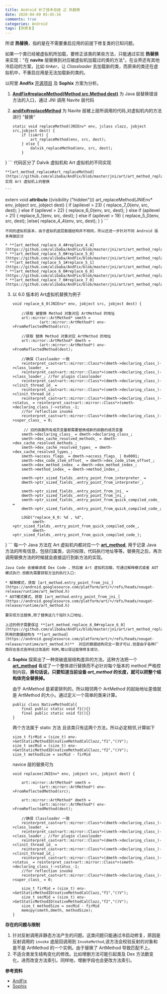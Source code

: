 ```yaml
---
title: Android 补丁技术总结 之 热替换 
date: 2020-04-09 05:45:34
comments: true
categories: Android
tags: [热修复]
---
```


所谓 **热替换**，指的是在不需要重启应用的前提下修复类的已知问题。

如果一个类已经被虚拟机所加载，要修正该类的某些方法，只能通过实现 **热替换** 来实现："在 **navite** 层替换到对应被虚拟机加载过的类的方法"。在业界还有其他冷启动的方案，比如 *tinker*，让 *Classloader* 去加载新的类，而原来的类还在虚拟机中，不重启应用是无法加载新的类的。

以阿里 **Andfix** [开源项目](https://github.com/alibaba/AndFix) 及 **Sophix** 方案为分析。

1. **[AndFix#replaceMethod(Method src,Method dest)](https://github.com/alibaba/AndFix/blob/master/src/com/alipay/euler/andfix/AndFix.java)** 为 Java 层替换错误方法的入口，通过 JNI 调用 Navite 层代码
2. **[andifx#replaceMethod](https://github.com/alibaba/AndFix/blob/master/jni/andfix.cpp)** 为 Navite 层被上层所调用的代码,对虚拟机内的方法进行 ”替换“

	```
	static void replaceMethod(JNIEnv* env, jclass clazz, jobject src,jobject dest) {
		if (isArt) {
			art_replaceMethod(env, src, dest);
		} else {
			dalvik_replaceMethod(env, src, dest);
		}
}
	```
	代码区分了 Dalvik 虚拟机和 Art 虚拟机的不同实现
	
	**[art_method_replace#art_replaceMethod](https://github.com/alibaba/AndFix/blob/master/jni/art/art_method_replace.cpp)** 实现 Art 虚拟机上的替换
	
	```
extern void __attribute__ ((visibility ("hidden"))) art_replaceMethod(JNIEnv* env, jobject src, jobject dest) {
	    if (apilevel > 23) {
	        replace_7_0(env, src, dest);
	    } else if (apilevel > 22) {
			replace_6_0(env, src, dest);
		} else if (apilevel > 21) {
			replace_5_1(env, src, dest);
		} else if (apilevel > 19) {
			replace_5_0(env, src, dest);
	    }else{
	        replace_4_4(env, src, dest);
	    }
}
	```
	
	不同的虚拟机版本，由于虚拟机底层数据结构并不相同，所以还进一步针对不同 Android 版本再做区分
	
	* **[art_method_replace_4_4#replace_4_4](https://github.com/alibaba/AndFix/blob/master/jni/art/art_method_replace_4_4.cpp)**
	* **[art_method_replace_5_0#replace_5_0](https://github.com/alibaba/AndFix/blob/master/jni/art/art_method_replace_5_0.cpp)**
	* **[art_method_replace_5_1#replace_5_1](https://github.com/alibaba/AndFix/blob/master/jni/art/art_method_replace_5_1.cpp)**
	* **[art_method_replace_6_0#replace_6_0](https://github.com/alibaba/AndFix/blob/master/jni/art/art_method_replace_6_0.cpp)**
	* **[art_method_replace_7_0#replace_7_0](https://github.com/alibaba/AndFix/blob/master/jni/art/art_method_replace_7_0.cpp)**
	
3. 以 6.0 版本的 Art虚拟机替换为例子

	```
	void replace_6_0(JNIEnv* env, jobject src, jobject dest) {
	
		//获取 被替换 Method 对象对应 ArtMethod 的地址
		art::mirror::ArtMethod* smeth =
				(art::mirror::ArtMethod*) env->FromReflectedMethod(src);
				
		//获取 替换 Method 对象对应 ArtMethod 的地址
		art::mirror::ArtMethod* dmeth =
				(art::mirror::ArtMethod*) env->FromReflectedMethod(dest);
	
		//确保 Classloader 一致
	    reinterpret_cast<art::mirror::Class*>(dmeth->declaring_class_)->class_loader_ =
	    reinterpret_cast<art::mirror::Class*>(smeth->declaring_class_)->class_loader_; //for plugin classloader
	    reinterpret_cast<art::mirror::Class*>(dmeth->declaring_class_)->clinit_thread_id_ =
	    reinterpret_cast<art::mirror::Class*>(smeth->declaring_class_)->clinit_thread_id_;
	    reinterpret_cast<art::mirror::Class*>(dmeth->declaring_class_)->status_ = reinterpret_cast<art::mirror::Class*>(smeth->declaring_class_)->status_-1;
	    //for reflection invoke
	    reinterpret_cast<art::mirror::Class*>(dmeth->declaring_class_)->super_class_ = 0;
	
		 // 旧的函数所有成员变量都需要替换成新的函数的成员变量
	    smeth->declaring_class_ = dmeth->declaring_class_;
	    smeth->dex_cache_resolved_methods_ = dmeth->dex_cache_resolved_methods_;
	    smeth->dex_cache_resolved_types_ = dmeth->dex_cache_resolved_types_;
	    smeth->access_flags_ = dmeth->access_flags_ | 0x0001;
	    smeth->dex_code_item_offset_ = dmeth->dex_code_item_offset_;
	    smeth->dex_method_index_ = dmeth->dex_method_index_;
	    smeth->method_index_ = dmeth->method_index_;
	    
	    smeth->ptr_sized_fields_.entry_point_from_interpreter_ =
	    dmeth->ptr_sized_fields_.entry_point_from_interpreter_;
	    
	    smeth->ptr_sized_fields_.entry_point_from_jni_ =
	    dmeth->ptr_sized_fields_.entry_point_from_jni_;
	    smeth->ptr_sized_fields_.entry_point_from_quick_compiled_code_ =
	    dmeth->ptr_sized_fields_.entry_point_from_quick_compiled_code_;
	    
	    LOGD("replace_6_0: %d , %d",
	         smeth->ptr_sized_fields_.entry_point_from_quick_compiled_code_,
	         dmeth->ptr_sized_fields_.entry_point_from_quick_compiled_code_);
}
	```
	每一个 Java 方法在 Art 虚拟机内都对应一个 **[art_method](https://android.googlesource.com/platform/art/+/refs/heads/nougat-release/runtime/art_method.h)**, 用于记录 Java 方法的所有信息，包括归属类，访问权限，代码执行地址等等。替换完之后，再次调用替换方法的时候就会直接运行到新方法的实现。
	
	Java Code 会被编译成 Dex Code ，然后被 Art 虚拟机加载，可通过解释模式或者 AOT模式执行.但都先需要获取方法的执行入口:
	
	* 解释模式，获取 [art_method.entry_point_from_jni_](https://android.googlesource.com/platform/art/+/refs/heads/nougat-release/runtime/art_method.h)
	* AOT模式模式，获取 [art_method.entry_point_from_jni_](https://android.googlesource.com/platform/art/+/refs/heads/nougat-release/runtime/art_method.h)
	
	要实现方法替换,除了替换这几个指针入口地址. 
	
	上述的例子需要保证 **[art_method_replace_6_0#replace_6_0](https://github.com/alibaba/AndFix/blob/master/jni/art/art_method_replace_6_0.cpp)** 所用的数据结构与 **[art_method](https://android.googlesource.com/platform/art/+/refs/heads/nougat-release/runtime/art_method.h)**	对应的数据结构完全一致才可以.但是由于各种厂商存在各式各样经过改造的 ROM,难以保证能够修复成功.

4. **Sophix** 探索出了一种突破底层结构差异的方法。这种方法把一个 **[art_method](https://android.googlesource.com/platform/art/+/refs/heads/nougat-release/runtime/art_method.h)** 看成了一个整体进行替换而不必针对每个版本的 method 严格控制内容。**换句话说，只要知道当前设备 *art_method* 的长度，就可以把整个结构体完全替换掉。**
	
	由于 ArtMethod 是紧密排列的，所以相邻两个 ArtMethod 的起始地址差值就是 ArtMethod 的大小。通过定义一个简单的类来计算。
	
	```
	public class NativeMethodCal{
		final public static void f1(){}
		final public static void f2(){}
	}
	```
	两个方法属于 static 方法 且该类只有这两个方法，所以必定相邻,计算如下
	
	```
	size_t firMid = (size_t) env->GetStaticMethodID(nativeMethodCalClazz,"f1","()V");
	size_t secMid = (size_t) env->GetStaticMethodID(nativeMethodCalClazz,"f2","()V");
	size_t methodSize = secMid - firMid
	```
	navice 层的替换可为
	
	```
	void replacee(JNIEnv* env, jobject src, jobject dest) {
	
		art::mirror::ArtMethod* smeth =
				(art::mirror::ArtMethod*) env->FromReflectedMethod(src);
				
		art::mirror::ArtMethod* dmeth =
				(art::mirror::ArtMethod*) env->FromReflectedMethod(dest);
				
		//确保 Classloader 一致
	    reinterpret_cast<art::mirror::Class*>(dmeth->declaring_class_)->class_loader_ =
	    reinterpret_cast<art::mirror::Class*>(smeth->declaring_class_)->class_loader_; //for plugin classloader
	    reinterpret_cast<art::mirror::Class*>(dmeth->declaring_class_)->clinit_thread_id_ =
	    reinterpret_cast<art::mirror::Class*>(smeth->declaring_class_)->clinit_thread_id_;
	    reinterpret_cast<art::mirror::Class*>(dmeth->declaring_class_)->status_ = reinterpret_cast<art::mirror::Class*>(smeth->declaring_class_)->status_-1;
	    //for reflection invoke
	    reinterpret_cast<art::mirror::Class*>(dmeth->declaring_class_)->super_class_ = 0;
				
		size_t firMid = (size_t) env->GetStaticMethodID(nativeMethodCalClazz,"f1","()V");
		size_t secMid = (size_t) env->GetStaticMethodID(nativeMethodCalClazz,"f2","()V");
		size_t methodSize = secMid - firMid
		memcpy(smeth,dmeth, methodSize);
	}
	```

**存在的问题与限制**

1. 针对反射调用非静态方法产生的问题。这类问题只能通过冷启动修复，原因是反射调用的 `invoke` 底层回调用到 `InvokeMethod`,该方法会校验反射的对象和是不是 ArtMethod 的一个实例。由于替换了 ArtMethod 导致匹配不上。
2. 不适合类发生结构变化的修改。比如增删方法可能引起类及 Dex 方法数变化，进而改变方法索引。同样地，增删字段也会更改方法索引。

**参考资料**

* [AndFix](https://github.com/alibaba/AndFix)
* [Sophix](https://www.aliyun.com/product/hotfix?spm=5176.56143.765261.332.2NlVMD)